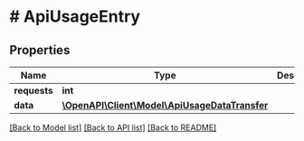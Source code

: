 # # ApiUsageEntry

## Properties

Name | Type | Description | Notes
------------ | ------------- | ------------- | -------------
**requests** | **int** |  |
**data** | [**\OpenAPI\Client\Model\ApiUsageDataTransfer**](ApiUsageDataTransfer.md) |  |

[[Back to Model list]](../../README.md#models) [[Back to API list]](../../README.md#endpoints) [[Back to README]](../../README.md)
